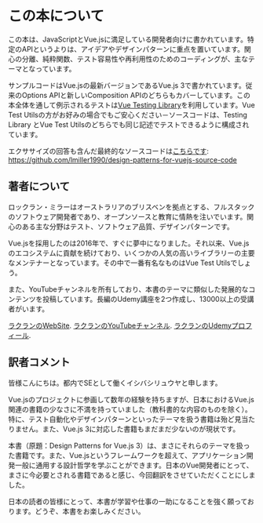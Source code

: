 # この本について

この本は、JavaScriptとVue.jsに満足している開発者向けに書かれています。特定のAPIというよりは、アイデアやデザインパターンに重点を置いています。関心の分離、純粋関数、テスト容易性や再利用性のためのコーディングが、主なテーマとなっています。

サンプルコードはVue.jsの最新バージョンであるVue.js 3で書かれています。従来のOptions APIと新しいComposition APIのどちらもカバーしています。この本全体を通して例示されるテストは[Vue Testing Library](https://github.com/testing-library/vue-testing-library)を利用しています。Vue Test Utilsの方がお好みの場合でもご安心ください－ソースコードは、Testing Library とVue Test Utilsのどちらでも同じ記述でテストできるように構成されています。

エクササイズの回答も含んだ最終的なソースコードは[こちらです](https://github.com/lmiller1990/design-patterns-for-vuejs-source-code): https://github.com/lmiller1990/design-patterns-for-vuejs-source-code

## 著者について

ロックラン・ミラーはオーストラリアのブリスベンを拠点とする、フルスタックのソフトウェア開発者であり、オープンソースと教育に情熱を注いでいます。関心のある主な分野はテスト、ソフトウェア品質、デザインパターンです。

Vue.jsを採用したのは2016年で、すぐに夢中になりました。それ以来、Vue.jsのエコシステムに貢献を続けており、いくつかの人気の高いライブラリーの主要なメンテナーとなっています。その中で一番有名なものはVue Test Utilsでしょう。

また、YouTubeチャンネルを所有しており、本書のテーマに類似した発展的なコンテンツを投稿しています。長編のUdemy講座を2つ作成し、13000以上の受講者がいます。

[ラクランのWebSite](https://lachlan-miller.me).
[ラクランのYouTubeチャンネル](https://www.youtube.com/c/LachlanMiller).
[ラクランのUdemyプロフィール](https://www.udemy.com/user/lachlan-miller-4/).

## 訳者コメント

皆様こんにちは。都内でSEとして働くイシバシリュウヤと申します。

Vue.jsのプロジェクトに参画して数年の経験を持ちますが、日本におけるVue.js関連の書籍の少なさに不満を持っていました（教科書的な内容のものを除く）。特に、テスト自動化やデザインパターンといったテーマを扱う書籍は殆ど見当たりません。また、Vue.js 3に対応した書籍もまだまだ少ないのが現状です。

本書（原題：Design Patterns for Vue.js 3）は、まさにそれらのテーマを扱った書籍です。また、Vue.jsというフレームワークを超えて、アプリケーション開発一般に通用する設計哲学を学ぶことができます。日本のVue開発者にとって、まさに今必要とされる書籍であると感じ、今回翻訳をさせていただくことにしました。

日本の読者の皆様にとって、本書が学習や仕事の一助になることを強く願っております。どうぞ、本書をお楽しみください。

